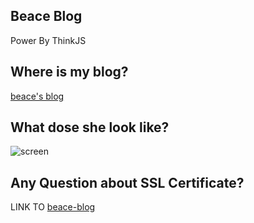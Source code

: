 ## Beace Blog
Power By ThinkJS
## Where is my blog?
[beace's blog](https://beacelee.com)
## What dose she look like?
![screen](https://beacelee.com/static/img/screenshut.jpg)
## Any Question about SSL Certificate?
LINK TO [beace-blog](https://beacelee.com/post/aliyun-ecs-nginx-ssl-certificate-config.html)
